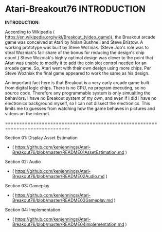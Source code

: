 # Atari-Breakout76 INTRODUCTION

**INTRODUCTION**:

According to Wikipedia ( https://en.wikipedia.org/wiki/Breakout_(video_game)), the Breakout arcade game was conceived at Atari by Nolan Bushnell and Steve Bristow.  A working prototype was built by Steve Wozniak. (Steve Job's role was to steal Wozniak's fair share of the bonus for reducing the design's chip count.)  Steve Wozniak's highly optimal design was clever to the point that Atari was unable to modify it to add the coin slot control needed for an arcade game.  So, Atari went with their own design using more chips.  Per Steve Wozniak the final game appeared to work the same as his design.

An important fact here is that Breakout is a very early arcade game built from digital logic chips.  There is no CPU, no program executing, so no source code.  Therefore any programmable system is only simualting the behaviors.  I have no Breakout system of my own, and even if I did I have no electronics background myself, so I can not dissect the electronics.  This limits me to guesses from watching how the game behaves in pictures and videos on the internet.

=============================================================================

Section 01: Display Asset Estimation 
- ( https://github.com/kenjennings/Atari-Breakout76/blob/master/README01AssetEstimation.md )

Section 02: Audio 
- ( https://github.com/kenjennings/Atari-Breakout76/blob/master/README02Audio.md )

Section 03: Gameplay 
- ( https://github.com/kenjennings/Atari-Breakout76/blob/master/README03Gameplay.md )

Section 04: Implementation 
- ( https://github.com/kenjennings/Atari-Breakout76/blob/master/README04Implementation.md )
